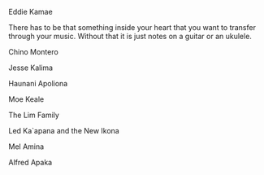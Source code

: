 Eddie Kamae

There has to be that something inside your heart that you want to transfer through your music.
Without that it is just notes on a guitar or an ukulele.

Chino Montero

Jesse Kalima

Haunani Apoliona 

Moe Keale 

The Lim Family

Led Ka`apana and the New Ikona 

Mel Amina

Alfred Apaka















